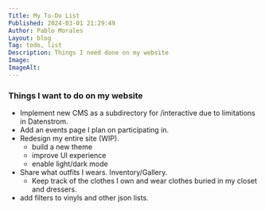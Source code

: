 ```yaml
---
Title: My To-Do List
Published: 2024-03-01 21:29:49
Author: Pablo Morales
Layout: blog
Tag: todo, list
Description: Things I need done on my website
Image: 
ImageAlt: 
---
```


### Things I want to do on my website

* Implement new CMS as a subdirectory for /interactive due to limitations in Datenstrom.
* Add an events page I plan on participating in.
* Redesign my entire site (WIP).
  * build a new theme
  * improve UI experience
  * enable light/dark mode
* Share what outfits I wears. Inventory/Gallery. 
  * Keep track of the clothes I own and wear clothes buried in my closet and dressers.
* add filters to vinyls and other json lists.

